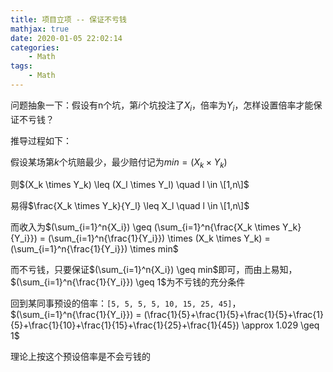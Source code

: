 ```yaml
---
title: 项目立项 -- 保证不亏钱
mathjax: true
date: 2020-01-05 22:02:14
categories:
    - Math
tags:
    - Math
---
```


问题抽象一下：假设有n个坑，第$i$个坑投注了$X_i$，倍率为$Y_i$，怎样设置倍率才能保证不亏钱？

推导过程如下：

假设某场第$k$个坑赔最少，最少赔付记为$min = (X_k \times Y_k)$

则$(X_k \times Y_k) \leq (X_l \times Y_l) \quad l \in \[1,n\]$

易得$\frac{X_k \times Y_k}{Y_l} \leq X_l \quad l \in \[1,n\]$

而收入为$(\sum_{i=1}^n{X_i}) \geq (\sum_{i=1}^n{\frac{X_k \times Y_k}{Y_i}}) = (\sum_{i=1}^n{\frac{1}{Y_i}}) \times (X_k \times Y_k) = (\sum_{i=1}^n{\frac{1}{Y_i}}) \times min$

而不亏钱，只要保证$(\sum_{i=1}^n{X_i}) \geq min$即可，而由上易知，$(\sum_{i=1}^n{\frac{1}{Y_i}}) \geq 1$为不亏钱的充分条件

回到某同事预设的倍率：`[5, 5, 5, 5, 10, 15, 25, 45]`，$(\sum_{i=1}^n{\frac{1}{Y_i}}) = (\frac{1}{5}+\frac{1}{5}+\frac{1}{5}+\frac{1}{5}+\frac{1}{10}+\frac{1}{15}+\frac{1}{25}+\frac{1}{45}) \approx 1.029 \geq 1$

理论上按这个预设倍率是不会亏钱的

<!-- more -->